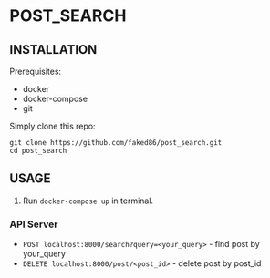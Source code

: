 # POST_SEARCH

## INSTALLATION

Prerequisites:
- docker
- docker-compose
- git

Simply clone this repo:

```
git clone https://github.com/faked86/post_search.git
cd post_search
```

## USAGE

1. Run `docker-compose up` in terminal.


### API Server

- `POST localhost:8000/search?query=<your_query>` - find post by your_query
- `DELETE localhost:8000/post/<post_id>` - delete post by post_id